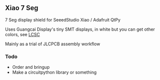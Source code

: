 ## Xiao 7 Seg
7 Seg display shield for SeeedStudio Xiao / Adafruit QtPy

Uses Guangcai Display's tiny SMT displays, in white but you can get other colors, see [LCSC](https://www.lcsc.com/product-detail/C22462653.html)

Mainly as a trial of JLCPCB assembly workflow

### Todo
- Order and bringup
- Make a circuitpython library or something
